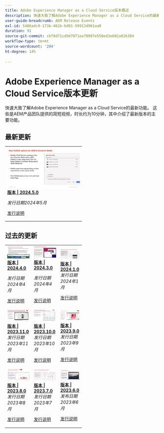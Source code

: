 ```yaml
---
title: Adobe Experience Manager as a Cloud Service版本概述
description: 快速大致了解Adobe Experience Manager as a Cloud Service的最新功能
user-guide-breadcrumb: AEM Release Events
exl-id: 5406adc9-173b-461b-bd91-59913d961aa0
duration: 91
source-git-commit: cbf8d71cd9d7071ea70907e550ed3e602a026304
workflow-type: tm+mt
source-wordcount: '204'
ht-degree: 14%

---
```


# Adobe Experience Manager as a Cloud Service版本更新

快速大致了解Adobe Experience Manager as a Cloud Service的最新功能。 这些是AEM产品团队提供的简短视频，时长约为10分钟，其中介绍了最新版本的主要功能。

## 最新更新

<table style="max-width: 50%;">
  <tr>
    <td>
      <a href="2024/2024-5-0.md">
        <img alt="2024.5.0发行版" src="2024/assets/2024-5-0-thumb.png" />
      </a>
      <div>
        <a href="2024/2024-5-0.md">
          <strong>版本 | 2024.5.0</strong>
        </a>
      </div>
      <p><em>发行日期2024年5月 </em></p>
      <p>
        <a href="https://experienceleague.adobe.com/docs/experience-manager-cloud-service/content/release-notes/release-notes/release-notes-current.html?lang=zh-Hans">发行说明</a>
      </p>
    </td>
  </tr>  
</table>

## 过去的更新

<table style="max-width: 50%;">
  <tr>
    <td>
      <a href="2024/2024-4-0.md">
        <img alt="2024.4.0发行版" src="2024/assets/2024-4-0-thumb.png" />
      </a>
      <div>
        <a href="2024/2024-4-0.md">
          <strong>版本 | 2024.4.0</strong>
        </a>
      </div>
      <p><em>发行日期2024年4月 </em></p>
      <p>
        <a href="https://experienceleague.adobe.com/docs/experience-manager-cloud-service/content/release-notes/release-notes/release-notes-current.html?lang=zh-Hans">发行说明</a>
      </p>
    </td>
    <td>
      <a href="2024/2024-3-0.md">
        <img alt="2024.3.0发行版" src="2024/assets/2024-3-0-thumb.png" />
      </a>
      <div>
        <a href="2024/2024-3-0.md">
          <strong>版本 | 2024.3.0</strong>
        </a>
      </div>
      <p><em>发行日期2024年4月 </em></p>
      <p>
        <a href="https://experienceleague.adobe.com/docs/experience-manager-cloud-service/content/release-notes/release-notes/release-notes-current.html?lang=zh-Hans">发行说明</a>
      </p>
    </td>
    <td>
      <a href="2024/2024-1-0.md">
        <img alt="2024.1.0发行版" src="2024/assets/2024-1-0-thumb.png" />
      </a>
      <div>
        <a href="2024/2024-1-0.md">
          <strong>版本 | 2024.1.0</strong>
          <br/>
        </a>
          <em>发行日期2024年1月 </em>
      </div>
      <p>
        <a href="https://experienceleague.adobe.com/docs/experience-manager-cloud-service/content/release-notes/release-notes/release-notes-current.html?lang=zh-Hans">发行说明</a>
      <p>
    </td>
  </tr>
  <tr>
    <td>
      <a href="2023/2023-11-0.md">
        <img alt="2023.11.0发行版" src="2023/assets/2023-11-0-thumb.png" />
      </a>
      <div>
        <a href="2023/2023-11-0.md">
          <strong>版本 | 2023.11.0</strong>
          <br/>
        </a>
          <em>发行日期2023年11月 </em>
      </div>
      <p>
        <a href="https://experienceleague.adobe.com/docs/experience-manager-cloud-service/content/release-notes/release-notes/release-notes-current.html?lang=zh-Hans">发行说明</a>
      <p>
    </td>
    <td>
      <a href="2023/2023-10-0.md">
        <img alt="2023.10.0发行版" src="2023/assets/2023-10-0-thumb.png" />
      </a>
      <div>
        <a href="2023/2023-10-0.md">
          <strong>版本 | 2023.10.0</strong>
          <br/>
        </a>
          <em>发行日期2023年10月 </em>
      </div>
      <p>
        <a href="https://experienceleague.adobe.com/docs/experience-manager-cloud-service/content/release-notes/release-notes/release-notes-current.html?lang=zh-Hans">发行说明</a>
      <p>
    </td>
    <td>
      <a href="2023/2023-9-0.md">
        <img alt="2023.9.0发行版" src="2023/assets/2023-9-0-thumb.png" />
      </a>
      <div>
        <a href="2023/2023-9-0.md">
          <strong>版本 | 2023.9.0</strong>
          <br/>
        </a>
          <em>发行日期2023年9月 </em>
      </div>
      <p>
        <a href="https://experienceleague.adobe.com/docs/experience-manager-cloud-service/content/release-notes/release-notes/release-notes-current.html?lang=zh-Hans">发行说明</a>
      <p>
    </td>
  </tr>
  <tr>    
    <td>
      <a href="2023/2023-8-0.md">
        <img alt="2023.8.0发行版" src="2023/assets/2023-8-0-thumb.png" />
      </a>
      <div>
        <a href="2023/2023-8-0.md">
          <strong>版本 | 2023.8.0</strong>
          <br/>
        </a>
          <em>发行日期2023年8月 </em>
      </div>
      <p>
        <a href="https://experienceleague.adobe.com/docs/experience-manager-cloud-service/content/release-notes/release-notes/release-notes-current.html?lang=zh-Hans">发行说明</a>
      <p>
    </td>
    <td>
      <a href="2023/2023-7-0.md">
        <img alt="2023.7.0发行版" src="2023/assets/2023-7-0-thumb.png" />
      </a>
      <div>
        <a href="2023/2023-7-0.md">
          <strong>版本 | 2023.7.0</strong>
          <br/>
        </a>
          <em>发行日期2023年7月 </em>
      </div>
      <p>
        <a href="https://experienceleague.adobe.com/docs/experience-manager-cloud-service/content/release-notes/release-notes/release-notes-current.html?lang=zh-Hans">发行说明</a>
      <p>
    </td>
    <td>
      <a href="2023/2023-6-0.md">
        <img alt="2023.6.0发行版" src="2023/assets/2023-6-0-thumb.png" />
      </a>
      <div>
        <a href="2023/2023-6-0.md">
          <strong>版本 | 2023.6.0</strong>
          <br/>
        </a>
          <em>发布日期2023年6月 </em>
      </div>
      <p>
        <a href="https://experienceleague.adobe.com/docs/experience-manager-cloud-service/content/release-notes/release-notes/release-notes-current.html?lang=zh-Hans">发行说明</a>
      <p>
    </td>
  </tr>
</table>
